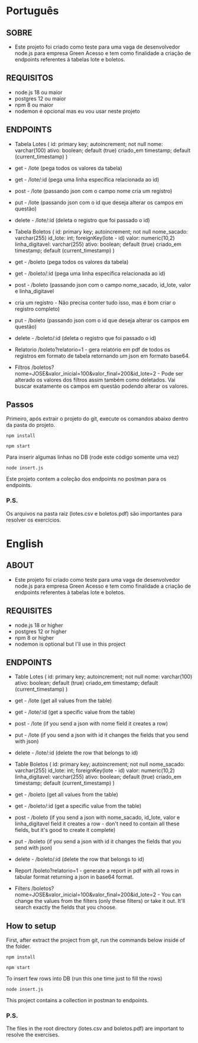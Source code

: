 # Português

## SOBRE

- Este projeto foi criado como teste para uma vaga de desenvolvedor node.js para empresa Green Acesso e tem como finalidade a criação de endpoints referentes à tabelas lote e boletos.

## REQUISITOS

- node.js 18 ou maior
- postgres 12 ou maior
- npm 8 ou maior
- nodemon é opcional mas eu vou usar neste projeto

## ENDPOINTS

- Tabela Lotes (
  id: primary key; autoincrement; not null
  nome: varchar(100)
  ativo: boolean; default (true)
  criado_em timestamp; default (current_timestamp)
  )
- get - /lote (pega todos os valores da tabela)
- get - /lote/:id (pega uma linha específica relacionada ao id)
- post - /lote (passando json com o campo nome cria um registro)
- put - /lote (passando json com o id que deseja alterar os campos em questão)
- delete - /lote/:id (deleta o registro que foi passado o id)

- Tabela Boletos (
  id: primary key; autoincrement; not null
  nome_sacado: varchar(255)
  id_lote: int; foreignKey(lote - id)
  valor: numeric(10,2)
  linha_digitavel: varchar(255)
  ativo: boolean; default (true)
  criado_em timestamp; default (current_timestamp)
  )
- get - /boleto (pega todos os valores da tabela)
- get - /boleto/:id (pega uma linha específica relacionada ao id)
- post - /boleto (passando json com o campo nome_sacado, id_lote, valor e linha_digitavel
- cria um registro - Não precisa conter tudo isso, mas é bom criar o registro completo)
- put - /boleto (passando json com o id que deseja alterar os campos em questão)
- delete - /boleto/:id (deleta o registro que foi passado o id)

- Relatorio
  /boleto?relatorio=1 - gera relatório em pdf de todos os registros em formato de tabela retornando um json em formato base64.

- Filtros
  /boletos?nome=JOSE&valor_inicial=100&valor_final=200&id_lote=2 - Pode ser alterado os valores dos filtros assim também como deletados. Vai buscar exatamente os campos em questão podendo alterar os valores.

## Passos

Primeiro, após extrair o projeto do git, execute os comandos abaixo dentro da pasta do projeto.

```
npm install
```

```
npm start
```

Para inserir algumas linhas no DB (rode este código somente uma vez)

```
node insert.js
```

Este projeto contem a coleção dos endpoints no postman para os endpoints.

### P.S.

Os arquivos na pasta raiz (lotes.csv e boletos.pdf) são importantes para resolver os exercícios.

# English

## ABOUT

- Este projeto foi criado como teste para uma vaga de desenvolvedor node.js para empresa Green Acesso e tem como finalidade a criação de endpoints referentes à tabelas lote e boletos.

## REQUISITES

- node.js 18 or higher
- postgres 12 or higher
- npm 8 or higher
- nodemon is optional but I'll use in this project

## ENDPOINTS

- Table Lotes (
  id: primary key; autoincrement; not null
  nome: varchar(100)
  ativo: boolean; default (true)
  criado_em timestamp; default (current_timestamp)
  )
- get - /lote (get all values from the table)
- get - /lote/:id (get a specific value from the table)
- post - /lote (if you send a json with nome field it creates a row)
- put - /lote (if you send a json with id it changes the fields that you send with json)
- delete - /lote/:id (delete the row that belongs to id)

- Table Boletos (
  id: primary key; autoincrement; not null
  nome_sacado: varchar(255)
  id_lote: int; foreignKey(lote - id)
  valor: numeric(10,2)
  linha_digitavel: varchar(255)
  ativo: boolean; default (true)
  criado_em timestamp; default (current_timestamp)
  )

- get - /boleto (get all values from the table)
- get - /boleto/:id (get a specific value from the table)
- post - /boleto (if you send a json with nome_sacado, id_lote, valor e linha_digitavel field it creates a row - don't need to contain all these fields, but it's good to create it complete)
- put - /boleto (if you send a json with id it changes the fields that you send with json)
- delete - /boleto/:id (delete the row that belongs to id)

- Report
  /boleto?relatorio=1 - generate a report in pdf with all rows in tabular format returning a json in base64 format.

- Filters
  /boletos?nome=JOSE&valor_inicial=100&valor_final=200&id_lote=2 - You can change the values from the filters (only these filters) or take it out. It'll search exactly the fields that you choose.

## How to setup

First, after extract the project from git, run the commands below inside of the folder.

```
npm install
```

```
npm start
```

To insert few rows into DB (run this one time just to fill the rows)

```
node insert.js
```

This project contains a collection in postman to endpoints.

### P.S.

The files in the root directory (lotes.csv and boletos.pdf) are important to resolve the exercises.
